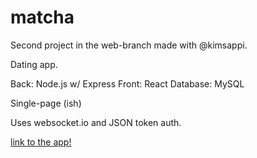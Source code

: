 # matcha

Second project in the web-branch made with @kimsappi.

Dating app.

Back: Node.js w/ Express
Front: React
Database: MySQL

Single-page (ish)

Uses websocket.io and JSON token auth.


[link to the app!](https://kimsappi-matcha.herokuapp.com/)
